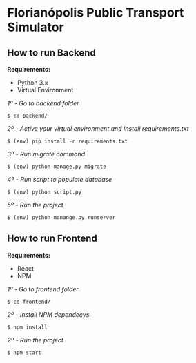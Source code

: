 # Florianópolis Public Transport Simulator



## How to run Backend

**Requirements:**
 - Python 3.x
 - Virtual Environment 

*1º - Go to backend folder*

    $ cd backend/

*2º - Active your virtual environment and Install requirements.txt*

    $ (env) pip install -r requirements.txt

*3º - Run migrate command*

    $ (env) python manage.py migrate	

*4º - Run script to populate database*

    $ (env) python script.py	
    
*5º - Run the project*

    $ (env) python manange.py runserver	

## How to run Frontend

**Requirements:**
 - React
 - NPM

*1º - Go to frontend folder*

    $ cd frontend/

*2º - Install NPM dependecys*

    $ npm install	

*2º - Run the project*

    $ npm start
